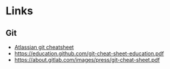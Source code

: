 # Links

## Git

*    [Atlassian git cheatsheet](https://www.atlassian.com/git/tutorials/atlassian-git-cheatsheet)
*    https://education.github.com/git-cheat-sheet-education.pdf
*    https://about.gitlab.com/images/press/git-cheat-sheet.pdf
